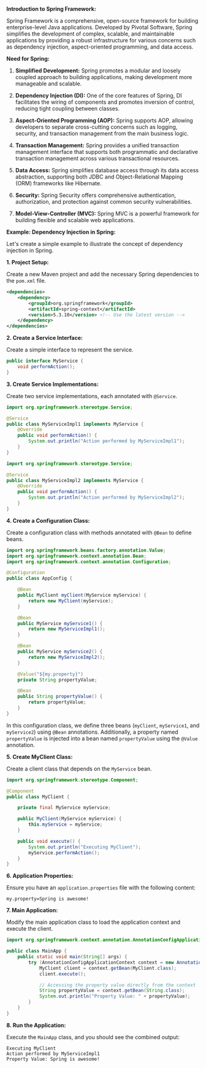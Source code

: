 
**Introduction to Spring Framework:**

Spring Framework is a comprehensive, open-source framework for building enterprise-level Java applications. Developed by Pivotal Software, Spring simplifies the development of complex, scalable, and maintainable applications by providing a robust infrastructure for various concerns such as dependency injection, aspect-oriented programming, and data access.

**Need for Spring:**

1. **Simplified Development:** Spring promotes a modular and loosely coupled approach to building applications, making development more manageable and scalable.

2. **Dependency Injection (DI):** One of the core features of Spring, DI facilitates the wiring of components and promotes inversion of control, reducing tight coupling between classes.

3. **Aspect-Oriented Programming (AOP):** Spring supports AOP, allowing developers to separate cross-cutting concerns such as logging, security, and transaction management from the main business logic.

4. **Transaction Management:** Spring provides a unified transaction management interface that supports both programmatic and declarative transaction management across various transactional resources.

5. **Data Access:** Spring simplifies database access through its data access abstraction, supporting both JDBC and Object-Relational Mapping (ORM) frameworks like Hibernate.

6. **Security:** Spring Security offers comprehensive authentication, authorization, and protection against common security vulnerabilities.

7. **Model-View-Controller (MVC):** Spring MVC is a powerful framework for building flexible and scalable web applications.

**Example: Dependency Injection in Spring:**

Let's create a simple example to illustrate the concept of dependency injection in Spring.

**1. Project Setup:**

Create a new Maven project and add the necessary Spring dependencies to the `pom.xml` file.

```xml
<dependencies>
    <dependency>
        <groupId>org.springframework</groupId>
        <artifactId>spring-context</artifactId>
        <version>5.3.10</version> <!-- Use the latest version -->
    </dependency>
</dependencies>
```

**2. Create a Service Interface:**

Create a simple interface to represent the service.

```java
public interface MyService {
    void performAction();
}
```

**3. Create Service Implementations:**

Create two service implementations, each annotated with `@Service`.

```java
import org.springframework.stereotype.Service;

@Service
public class MyServiceImpl1 implements MyService {
    @Override
    public void performAction() {
        System.out.println("Action performed by MyServiceImpl1");
    }
}
```

```java
import org.springframework.stereotype.Service;

@Service
public class MyServiceImpl2 implements MyService {
    @Override
    public void performAction() {
        System.out.println("Action performed by MyServiceImpl2");
    }
}
```

**4. Create a Configuration Class:**

Create a configuration class with methods annotated with `@Bean` to define beans.

```java
import org.springframework.beans.factory.annotation.Value;
import org.springframework.context.annotation.Bean;
import org.springframework.context.annotation.Configuration;

@Configuration
public class AppConfig {

    @Bean
    public MyClient myClient(MyService myService) {
        return new MyClient(myService);
    }

    @Bean
    public MyService myService1() {
        return new MyServiceImpl1();
    }

    @Bean
    public MyService myService2() {
        return new MyServiceImpl2();
    }

    @Value("${my.property}")
    private String propertyValue;

    @Bean
    public String propertyValue() {
        return propertyValue;
    }
}
```

In this configuration class, we define three beans (`myClient`, `myService1`, and `myService2`) using `@Bean` annotations. Additionally, a property named `propertyValue` is injected into a bean named `propertyValue` using the `@Value` annotation.

**5. Create MyClient Class:**

Create a client class that depends on the `MyService` bean.

```java
import org.springframework.stereotype.Component;

@Component
public class MyClient {

    private final MyService myService;

    public MyClient(MyService myService) {
        this.myService = myService;
    }

    public void execute() {
        System.out.println("Executing MyClient");
        myService.performAction();
    }
}
```

**6. Application Properties:**

Ensure you have an `application.properties` file with the following content:

```properties
my.property=Spring is awesome!
```

**7. Main Application:**

Modify the main application class to load the application context and execute the client.

```java
import org.springframework.context.annotation.AnnotationConfigApplicationContext;

public class MainApp {
    public static void main(String[] args) {
        try (AnnotationConfigApplicationContext context = new AnnotationConfigApplicationContext(AppConfig.class)) {
            MyClient client = context.getBean(MyClient.class);
            client.execute();

            // Accessing the property value directly from the context
            String propertyValue = context.getBean(String.class);
            System.out.println("Property Value: " + propertyValue);
        }
    }
}
```

**8. Run the Application:**

Execute the `MainApp` class, and you should see the combined output:

```
Executing MyClient
Action performed by MyServiceImpl1
Property Value: Spring is awesome!
```

